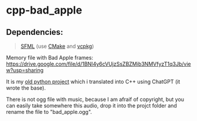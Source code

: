 # cpp-bad_apple

## Dependencies:
>  [SFML](https://github.com/SFML/SFML.git) (use [CMake](https://cmake.org/) and [vcpkg](https://github.com/microsoft/vcpkg?ysclid=lcxsktfzur192198285))
    

Memory file with Bad Apple frames: https://drive.google.com/file/d/1BNI4y6cVUjzSsZBZMib3NMVfyzT1q3Jb/view?usp=sharing

It is my [old python project](https://github.com/KrauzerKrip/python-bad_apple.git) which i translated into C++ using ChatGPT (it wrote the base).

There is not ogg file with music, because I am afraif of copyright, but you can easily take somewhere this audio, drop it into the projct folder and rename the file to "bad_apple.ogg".

